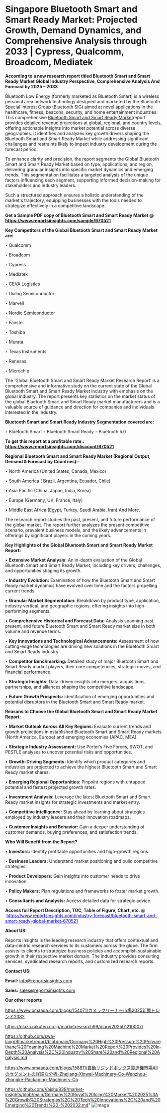 # Singapore Bluetooth Smart and Smart Ready Market: Projected Growth, Demand Dynamics, and Comprehensive Analysis through 2033 | Cypress, Qualcomm, Broadcom, Mediatek

<strong>According to a new research report titled Bluetooth Smart and Smart Ready Market Global Industry Perspective, Comprehensive Analysis And Forecast by 2025 – 2033</strong>

Bluetooth Low Energy (formerly marketed as Bluetooth Smart) is a wireless personal area network technology designed and marketed by the Bluetooth Special Interest Group (Bluetooth SIG) aimed at novel applications in the healthcare, fitness, beacons, security, and home entertainment industries. This comprehensive <a href=https://www.reportsinsights.com/sample/670521>Bluetooth Smart and Smart Ready Market</a>report provides detailed revenue projections at global, regional, and country levels, offering actionable insights into market potential across diverse geographies. It identifies and analyzes key growth drivers shaping the Bluetooth Smart and Smart Ready Market while addressing significant challenges and restraints likely to impact industry development during the forecast period.

To enhance clarity and precision, the report segments the Global Bluetooth Smart and Smart Ready Market based on type, applications, and region, delivering granular insights into specific market dynamics and emerging trends. This segmentation facilitates a targeted analysis of the unique factors influencing each segment, supporting informed decision-making for stakeholders and industry leaders.

Such a structured approach ensures a holistic understanding of the market's trajectory, equipping businesses with the tools needed to strategize effectively in a competitive landscape.

<strong>Get a Sample PDF copy of Bluetooth Smart and Smart Ready Market </strong><strong>@<a href=https://www.reportsinsights.com/sample/670521 style=color:#0000ff;> https://www.reportsinsights.com/sample/670521</a></strong></font>

<strong>Key Competitors of the Global Bluetooth Smart and Smart Ready Market are:</strong>

‣ Qualcomm

‣ Broadcom

‣ Cypress

‣ Mediatek

‣ CEVA Logistics

‣ Dialog Semiconductor

‣ Marvell

‣ Nordic Semiconductor

‣ Fanstel

‣ Toshiba

‣ Murata

‣ Texas Instruments

‣ Renesas

‣ Microchip

The ‘Global Bluetooth Smart and Smart Ready Market Research Report’ is a comprehensive and informative study on the current state of the Global Bluetooth Smart and Smart Ready Market industry with emphasis on the global industry. The report presents key statistics on the market status of the global Bluetooth Smart and Smart Ready market manufacturers and is a valuable source of guidance and direction for companies and individuals interested in the industry.

<strong>Bluetooth Smart and Smart Ready Industry Segmentation covered are:</strong>

‣ Bluetooth Smart
‣ Bluetooth Smart Ready
‣ Bluetooth 5.0

<strong>To get this report at a profitable rate.: <a href=https://www.reportsinsights.com/discount/670521 style=color:#0000ff;>https://www.reportsinsights.com/discount/670521</a></strong></font>

<strong>Regional Bluetooth Smart and Smart Ready Market (Regional Output, Demand &amp; Forecast by Countries):-</strong>

• North America (United States, Canada, Mexico)

• South America ( Brazil, Argentina, Ecuador, Chile)

• Asia Pacific (China, Japan, India, Korea)

• Europe (Germany, UK, France, Italy)

• Middle East Africa (Egypt, Turkey, Saudi Arabia, Iran) And More.

The research report studies the past, present, and future performance of the global market. The report further analyzes the present competitive scenario, prevalent business models, and the likely advancements in offerings by significant players in the coming years.

<strong>Key Highlights of the Global Bluetooth Smart and Smart Ready Market Report:</strong>

• <strong>Extensive Market Analysis:</strong> An in-depth evaluation of the Global Bluetooth Smart and Smart Ready Market, including key drivers, challenges, and opportunities shaping its growth.

• <strong>Industry Evolution:</strong> Examination of how the Bluetooth Smart and Smart Ready market dynamics have evolved over time and the factors propelling current trends.

• <strong>Granular Market Segmentation:</strong> Breakdown by product type, application, industry vertical, and geographic regions, offering insights into high-performing segments.

• <strong>Comprehensive Historical and Forecast Data:</strong> Analysis spanning past, present, and future Bluetooth Smart and Smart Ready market size in both volume and revenue terms.

• <strong>Key Innovations and Technological Advancements:</strong> Assessment of how cutting-edge technologies are driving new solutions in the Bluetooth Smart and Smart Ready industry.

• <strong>Competitor Benchmarking:</strong> Detailed study of major Bluetooth Smart and Smart Ready market players, their core competencies, strategic moves, and financial performance.

• <strong>Strategic Insights:</strong> Data-driven insights into mergers, acquisitions, partnerships, and alliances shaping the competitive landscape.

• <strong>Future Growth Prospects:</strong> Identification of emerging opportunities and potential disruptors in the Bluetooth Smart and Smart Ready market.

<strong>Reasons to Choose the Global Bluetooth Smart and Smart Ready Market Report:</strong>

• <strong>Market Outlook Across All Key Regions:</strong> Evaluate current trends and growth projections in established Bluetooth Smart and Smart Ready markets (North America, Europe) and emerging economies (APAC, MEA).

• <strong>Strategic Industry Assessment:</strong> Use Porter’s Five Forces, SWOT, and PESTLE analyses to uncover potential risks and opportunities.

• <strong>Growth-Driving Segments:</strong> Identify which product categories and industries are projected to achieve the highest Bluetooth Smart and Smart Ready market shares.

• <strong>Emerging Regional Opportunities:</strong> Pinpoint regions with untapped potential and fastest projected growth rates.

• <strong>Investment Analysis:</strong> Leverage the latest Bluetooth Smart and Smart Ready market insights for strategic investments and market entry.

• <strong>Competitive Intelligence:</strong> Stay ahead by learning about strategies employed by industry leaders and their innovation roadmaps.

• <strong>Customer Insights and Behavior:</strong> Gain a deeper understanding of customer demands, buying preferences, and satisfaction trends.

<strong>Who Will Benefit from the Report?</strong>

• <strong>Investors:</strong> Identify profitable opportunities and high-growth regions.

• <strong>Business Leaders:</strong> Understand market positioning and build competitive strategies.

• <strong>Product Developers:</strong> Gain insights into customer needs to drive innovation.

• <strong>Policy Makers:</strong> Plan regulations and frameworks to foster market growth.

• <strong>Consultants and Analysts:</strong> Access detailed data for strategic advice.
</ul>
<strong>Access full Report Description, TOC, Table of Figure, Chart, etc. </strong>@  <a href=https://www.reportsinsights.com/industry-forecast/bluetooth-smart-and-smart-ready-global-market-670521 style=color:#0000ff;>https://www.reportsinsights.com/industry-forecast/bluetooth-smart-and-smart-ready-global-market-670521</a></font>

<strong><strong>About US</strong>:</strong>

Reports Insights is the leading research industry that offers contextual and data-centric research services to its customers across the globe. The firm assists its clients to strategize business policies and accomplish sustainable growth in their respective market domain. The industry provides consulting services, syndicated research reports, and customized research reports.

<strong>Contact US:</strong>

<p class=""""><b>Email:</b> <a href=mailto:info@reportsinsights.com>info@reportsinsights.com</a></p>
<p class=""""><b>Sales:</b> <a href=mailto:sales@reportsinsights.com>sales@reportsinsights.com</a></p>

<strong>Our other reports</strong>

<a href=https://www.omaada.com/blogs/154071/カメラクリーナー市場2025新興トレンド2032>https://www.omaada.com/blogs/154071/カメラクリーナー市場2025新興トレンド2032</a>

<a href=https://plaza.rakuten.co.jp/marketresearch99/diary/202501210007/>https://plaza.rakuten.co.jp/marketresearch99/diary/202501210007/</a>

<a href=https://github.com/swa-lang/RImarketreport/blob/main/Germany%20High%20Pressure%20Polyurethane%20Foaming%20Machine%20Market%20Report%20Provides%20In-Depth%20Analysis%2C%20Industry%20Share%20and%20Regional%20Analysis.md>https://github.com/swa-lang/RImarketreport/blob/main/Germany%20High%20Pressure%20Polyurethane%20Foaming%20Machine%20Market%20Report%20Provides%20In-Depth%20Analysis%2C%20Industry%20Share%20and%20Regional%20Analysis.md</a>

<a href=https://www.omaada.com/blogs/158811/自動リジッドボックス製造機市場Allのセグメントの詳細な分析-Zhejiang-Xinwei-Machinery-Co-Wenzhou-Zhongke-Packaging-Machinery-Co>https://www.omaada.com/blogs/158811/自動リジッドボックス製造機市場Allのセグメントの詳細な分析-Zhejiang-Xinwei-Machinery-Co-Wenzhou-Zhongke-Packaging-Machinery-Co</a>

<a href=https://github.com/Vaishu839/market-insights/blob/main/Germany%20Royal%20Icing%20Market%202025%3A%20Growth%20Strategies%2C%20Tech%20Innovations%2C%20and%20Emerging%20Trends%20-%202032.md>https://github.com/Vaishu839/market-insights/blob/main/Germany%20Royal%20Icing%20Market%202025%3A%20Growth%20Strategies%2C%20Tech%20Innovations%2C%20and%20Emerging%20Trends%20-%202032.md</a>"
![image](https://github.com/user-attachments/assets/8bb56679-8fbe-4f86-acf8-420a818c0ff8)

